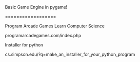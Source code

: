 Basic Game Engine in pygame!

==================

Program Arcade Games 
Learn Computer Science

programarcadegames.com/index.php


Installer for python

cs.simpson.edu/?q=make_an_installer_for_your_python_program
